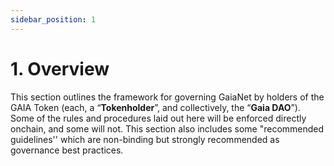 ```yaml
---
sidebar_position: 1
---
```


# 1. Overview

This section outlines the framework for governing GaiaNet by holders of the GAIA Token (each, a “**Tokenholder**”, and collectively, the “**Gaia DAO**”). Some of the rules and procedures laid out here will be enforced directly onchain, and some will not. This section also includes some "recommended guidelines'' which are non-binding but strongly recommended as governance best practices.
